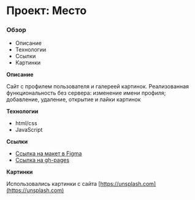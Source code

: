 # Проект: Место

### Обзор

* Описание
* Технологии
* Ссылки
* Картинки

**Описание**

Сайт с профилем пользователя и галереей картинок.
Реализованная функциональность без сервера: изменение имени профиля; добавление, удаление, открытие и лайки картинок

**Технологии**

* html/css
* JavaScript

**Ссылки**

* [Ссылка на макет в Figma](https://www.figma.com/file/2cn9N9jSkmxD84oJik7xL7/JavaScript.-Sprint-4?node-id=0%3A1)
* [Ссылка на gh-pages](https://finlandka.github.io/mesto)

**Картинки**

Использовались картинки с сайта [https://unsplash.com](https://unsplash.com)
